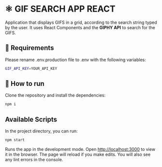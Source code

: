 # ⚛️ GIF SEARCH APP REACT

Application that displays GIFS in a grid, according to the search string typed by the user. It uses React Components and the **GIPHY API** to search for the GIFS.

## 📝 Requirements

Please rename .env.production file to .env with the following variables:

```bash
GIF_API_KEY=YOUR_API_KEY
```

## 🚀 How to run

Clone the repository and install the dependencies:

```bash
npm i
```

## Available Scripts

In the project directory, you can run:

```bash 
npm start
```

Runs the app in the development mode. Open [http://localhost:3000](http://localhost:3000) to view it in the browser. The page will reload if you make edits. You will also see any lint errors in the console.
